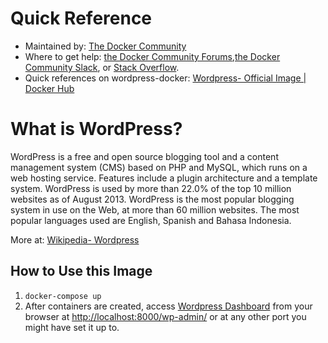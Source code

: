 # Quick Reference
- Maintained by: [The Docker Community](https://github.com/docker-library/wordpress)
- Where to get help: [the Docker Community Forums](https://forums.docker.com/),[the Docker Community Slack](https://dockercommunity.slack.com/signup#/domain-signup), or [Stack Overflow](https://stackoverflow.com/questions/tagged/docker).
- Quick references on wordpress-docker: [Wordpress- Official Image | Docker Hub](https://hub.docker.com/_/wordpress)

# What is WordPress?
WordPress is a free and open source blogging tool and a content management system (CMS) based on PHP and MySQL, which runs on a web hosting service. Features include a plugin architecture and a template system. WordPress is used by more than 22.0% of the top 10 million websites as of August 2013. WordPress is the most popular blogging system in use on the Web, at more than 60 million websites. The most popular languages used are English, Spanish and Bahasa Indonesia.

More at: [Wikipedia- Wordpress](https://en.wikipedia.org/wiki/WordPress)

## How to Use this Image
1.  ```docker-compose up```
1. After containers are created, access [Wordpress Dashboard](http://localhost:8000/wp-admin/) from your browser at [http://localhost:8000/wp-admin/](http://localhost:8000/wp-admin/) or at any other port you might have set it up to.
